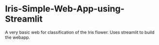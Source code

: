 # Iris-Simple-Web-App-using-Streamlit
A very basic web for classification of the Iris flower.
Uses streamlit to build the webapp.
